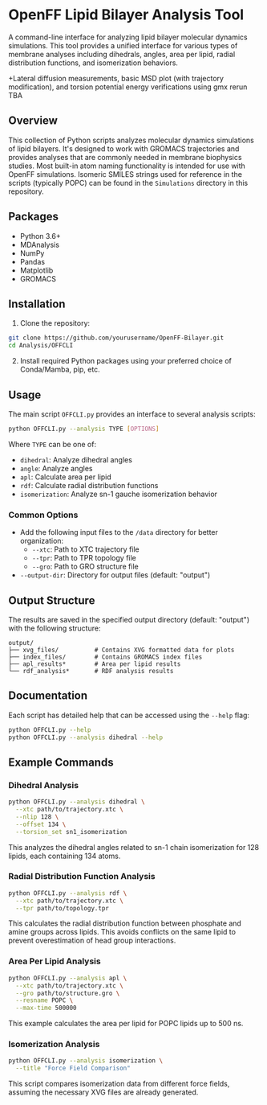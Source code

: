 # OpenFF Lipid Bilayer Analysis Tool

A command-line interface for analyzing lipid bilayer molecular dynamics simulations. This tool provides a unified interface for various types of membrane analyses including dihedrals, angles, area per lipid, radial distribution functions, and isomerization behaviors.

+Lateral diffusion measurements, basic MSD plot (with trajectory modification), and torsion potential energy verifications using gmx rerun TBA

## Overview

This collection of Python scripts analyzes molecular dynamics simulations of lipid bilayers. It's designed to work with GROMACS trajectories and provides analyses that are commonly needed in membrane biophysics studies. Most built-in atom naming functionality is intended for use with OpenFF simulations. Isomeric SMILES strings used for reference in the scripts (typically POPC) can be found in the `Simulations` directory in this repository.

## Packages

- Python 3.6+
- MDAnalysis
- NumPy
- Pandas
- Matplotlib
- GROMACS

## Installation

1. Clone the repository:

```bash
git clone https://github.com/yourusername/OpenFF-Bilayer.git
cd Analysis/OFFCLI
```

2. Install required Python packages using your preferred choice of Conda/Mamba, pip, etc.

## Usage

The main script `OFFCLI.py` provides an interface to several analysis scripts:

```bash
python OFFCLI.py --analysis TYPE [OPTIONS]
```

Where `TYPE` can be one of:
- `dihedral`: Analyze dihedral angles
- `angle`: Analyze angles
- `apl`: Calculate area per lipid
- `rdf`: Calculate radial distribution functions
- `isomerization`: Analyze sn-1 gauche isomerization behavior

### Common Options

- Add the following input files to the `/data` directory for better organization:
  - `--xtc`: Path to XTC trajectory file
  - `--tpr`: Path to TPR topology file
  - `--gro`: Path to GRO structure file
- `--output-dir`: Directory for output files (default: "output")

## Output Structure

The results are saved in the specified output directory (default: "output") with the following structure:

```
output/
├── xvg_files/          # Contains XVG formatted data for plots
├── index_files/        # Contains GROMACS index files
├── apl_results*        # Area per lipid results
└── rdf_analysis*       # RDF analysis results
```

## Documentation

Each script has detailed help that can be accessed using the `--help` flag:

```bash
python OFFCLI.py --help
python OFFCLI.py --analysis dihedral --help
```

## Example Commands

### Dihedral Analysis

```bash
python OFFCLI.py --analysis dihedral \
  --xtc path/to/trajectory.xtc \
  --nlip 128 \
  --offset 134 \
  --torsion_set sn1_isomerization
```

This analyzes the dihedral angles related to sn-1 chain isomerization for 128 lipids, each containing 134 atoms.

### Radial Distribution Function Analysis

```bash
python OFFCLI.py --analysis rdf \
  --xtc path/to/trajectory.xtc \
  --tpr path/to/topology.tpr
```

This calculates the radial distribution function between phosphate and amine groups across lipids. This avoids conflicts on the same lipid to prevent overestimation of head group interactions.

### Area Per Lipid Analysis

```bash
python OFFCLI.py --analysis apl \
  --xtc path/to/trajectory.xtc \
  --gro path/to/structure.gro \
  --resname POPC \
  --max-time 500000
```

This example calculates the area per lipid for POPC lipids up to 500 ns.

### Isomerization Analysis

```bash
python OFFCLI.py --analysis isomerization \
  --title "Force Field Comparison"
```

This script compares isomerization data from different force fields, assuming the necessary XVG files are already generated.